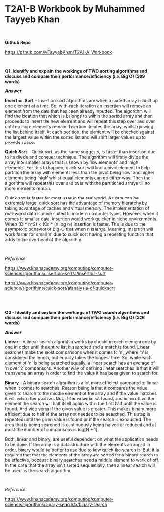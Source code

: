 <br>

# **T2A1-B Workbook by Muhammed Tayyeb Khan**

<br>

**Github Repo**

https://github.com/MTayyebKhan/T2A1-A_Workbook

<br>

**Q1. Identify and explain the workings of TWO sorting algorithms and discuss and compare their performance/efficiency (i.e. Big O) (309 words)**

***Answer***

**Insertion Sort** – Insertion sort algorithms are when a sorted array is built up one element at a time. So, with each iteration an insertion will remove an element from the data that has been already inputted. The algorithm will find the location that which is belongs to within the sorted array and then proceeds to insert the new element and will repeat this step over and over until no more elements remain. Insertion iterates the array, whilst growing the list behind itself. At each position, the element will be checked against the largest value within the sorted list and will shift larger values up to provide space.

**Quick Sort** – Quick sort, as the name suggests, is faster than insertion due to its divide and conquer technique. The algorithm will firstly divide the array into smaller arrays that is known by ‘low elements’ and ‘high elements’. For this to happen, quick sort will find a pivot element to help partition the array with elements less than the pivot being ‘low’ and higher elements being ‘high’ whilst equal elements can go either way. Then the algorithm will repeat this over and over with the partitioned arrays till no more elements remain.  

Quick sort is faster for most uses in the real world. As data can be extremely large, quick sort has the advantage of memory hierarchy by taking advantage of caches and virtual memory. The implementation of real-world data is more suited to modern computer types. However, when it comes to smaller data, insertion would work quicker in niche environments.  When (Ci * n^2) < (Cq * (n log n)) insertion is faster. This is due to the asymptotic behavior of Big-O that when n is large. Meaning, insertion will work faster for small ‘n’ due to quick sort having a repeating function that adds to the overhead of the algorithm.

<br>

*Reference*

https://www.khanacademy.org/computing/computer-science/algorithms/insertion-sort/a/insertion-sort

https://www.khanacademy.org/computing/computer-science/algorithms/quick-sort/a/analysis-of-quicksort



<br>
<br>

**Q2 - Identify and explain the workings of TWO search algorithms and discuss and compare their performance/efficiency (i.e. Big O) (326 words)**

***Answer***

**Linear** – A linear search algorithm works by checking each element one by one in order until the entire list is searched and a match is found. Linear searches make the most comparisons when it comes to ‘n’, where ‘n’ is considered the length, but equally takes the longest time. So, while each element of ‘n’ is being searched equally, a linear search has an average of ‘n over 2’ comparisons. Another way of defining linear searches is that it will transverse an array in order to find the value it has been given to search for.

**Binary** – A binary search algorithm is a lot more efficient compared to linear when it comes to searches. Reason being is that it compares the value given to search to the middle element of the array and if the value matches it will return the position. But, if the value is not found, and is less than the element the search will half itself again within the first half until the value is found. And vice versa if the given value is greater. This makes binary more efficient due to half of the array not needed to be searched. This step is repeated until the given value is found or if the search is exhausted. The area that is being searched is continuously being halved or reduced and at most the number of comparisons is log[N + 1].

Both, linear and binary, are useful dependent on what the application needs to be done. If the array is a data structure with the elements arranged in order, binary would be better to use due to how quick the search is. But, it is required that that the elements of the array are sorted for a binary search to be effective, because binary searches need a middle element to work of off. In the case that the array isn’t sorted sequentially, then a linear search will be used as the search algorithm.

<br>

*Reference*

https://www.khanacademy.org/computing/computer-science/algorithms/binary-search/a/binary-search